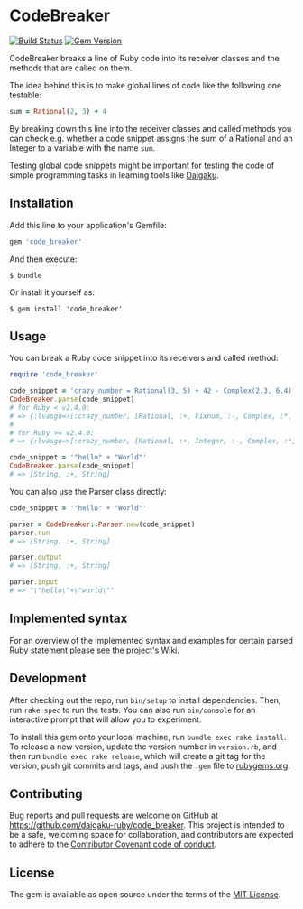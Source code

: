 # CodeBreaker

[![Build Status](https://travis-ci.org/daigaku-ruby/code_breaker.svg?branch=master)](https://travis-ci.org/daigaku-ruby/code_breaker)
[![Gem Version](https://badge.fury.io/rb/code_breaker.svg)](http://badge.fury.io/rb/code_breaker)

CodeBreaker breaks a line of Ruby code into its receiver classes and the methods
that are called on them.

The idea behind this is to make global lines of code like the following one testable:

```ruby
sum = Rational(2, 3) + 4
```

By breaking down this line into the receiver classes and called methods you can
check e.g. whether a code snippet assigns the sum of a Rational and an Integer to
a variable with the name `sum`.

Testing global code snippets might be important for testing the code of simple
programming tasks in learning tools like [Daigaku](https://github.com/daigaku-ruby/daigaku).

## Installation

Add this line to your application's Gemfile:

```ruby
gem 'code_breaker'
```

And then execute:

    $ bundle

Or install it yourself as:

    $ gem install 'code_breaker'

## Usage

You can break a Ruby code snippet into its receivers and called method:

```ruby
require 'code_breaker'

code_snippet = 'crazy_number = Rational(3, 5) + 42 - Complex(2.3, 6.4) * 1.2'
CodeBreaker.parse(code_snippet)
# for Ruby < v2.4.0:
# => {:lvasgn=>[:crazy_number, [Rational, :+, Fixnum, :-, Complex, :*, Float]]}
#
# for Ruby >= v2.4.0:
# => {:lvasgn=>[:crazy_number, [Rational, :+, Integer, :-, Complex, :*, Float]]}

code_snippet = '"hello" + "World"'
CodeBreaker.parse(code_snippet)
# => [String, :+, String]
```

You can also use the Parser class directly:

```ruby
code_snippet = '"hello" + "World"'

parser = CodeBreaker::Parser.new(code_snippet)
parser.run
# => [String, :+, String]

parser.output
# => [String, :+, String]

parser.input
# => "\"hello\"+\"world\""
```

## Implemented syntax

For an overview of the implemented syntax and examples for certain parsed Ruby statement please see the project's [Wiki](https://github.com/daigaku-ruby/code_breaker/wiki).

## Development

After checking out the repo, run `bin/setup` to install dependencies. Then, run `rake spec` to run the tests. You can also run `bin/console` for an interactive prompt that will allow you to experiment.

To install this gem onto your local machine, run `bundle exec rake install`. To release a new version, update the version number in `version.rb`, and then run `bundle exec rake release`, which will create a git tag for the version, push git commits and tags, and push the `.gem` file to [rubygems.org](https://rubygems.org).

## Contributing

Bug reports and pull requests are welcome on GitHub at https://github.com/daigaku-ruby/code_breaker. This project is intended to be a safe, welcoming space for collaboration, and contributors are expected to adhere to the [Contributor Covenant code of conduct](http://contributor-covenant.org/version/1/2/0).

## License

The gem is available as open source under the terms of the [MIT License](http://opensource.org/licenses/MIT).
